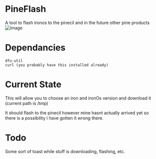 # PineFlash
A tool to flash ironos to the pinecil and in the future other pine products
![image](https://user-images.githubusercontent.com/77225642/192240698-96690330-82b2-42fe-beed-0ceb097d49b8.png)

# Dependancies
```
dfu-util
curl (you probably have this installed already)
```

# Current State
This will allow you to choose an iron and ironOs version and download it (current path is /tmp)

It should flash to the pinecil however mine hasnt actually arrived yet so there is a possibility i have gotten it wrong there. 

# Todo
Some sort of toast while stuff is downloading, flashing, etc.
